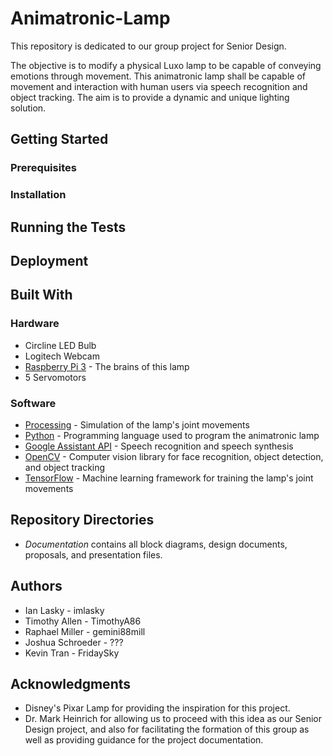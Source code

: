 # Animatronic-Lamp
This repository is dedicated to our group project for Senior Design.

The objective is to modify a physical Luxo lamp to be capable of conveying emotions through movement. This animatronic lamp shall be capable of movement and interaction with human users via speech recognition and object tracking. The aim is to provide a dynamic and unique lighting solution.

## Getting Started

### Prerequisites

### Installation

## Running the Tests

## Deployment

## Built With

### Hardware
* Circline LED Bulb
* Logitech Webcam
* [Raspberry Pi 3](https://www.raspberrypi.org/) - The brains of this lamp
* 5 Servomotors

### Software
* [Processing](https://processing.org/) - Simulation of the lamp's joint movements
* [Python](https://www.python.org/) - Programming language used to program the animatronic lamp
* [Google Assistant API](https://console.cloud.google.com/apis/library/embeddedassistant.googleapis.com/) - Speech recognition and speech synthesis
* [OpenCV](https://opencv.org/) - Computer vision library for face recognition, object detection, and object tracking
* [TensorFlow](https://www.tensorflow.org/) - Machine learning framework for training the lamp's joint movements

## Repository Directories
* *Documentation* contains all block diagrams, design documents, proposals, and presentation files.

## Authors
* Ian Lasky - imlasky
* Timothy Allen - TimothyA86
* Raphael Miller - gemini88mill
* Joshua Schroeder - ???
* Kevin Tran - FridaySky

## Acknowledgments
* Disney's Pixar Lamp for providing the inspiration for this project.
* Dr. Mark Heinrich for allowing us to proceed with this idea as our Senior Design project, and also for facilitating the formation of this group as well as providing guidance for the project documentation.
